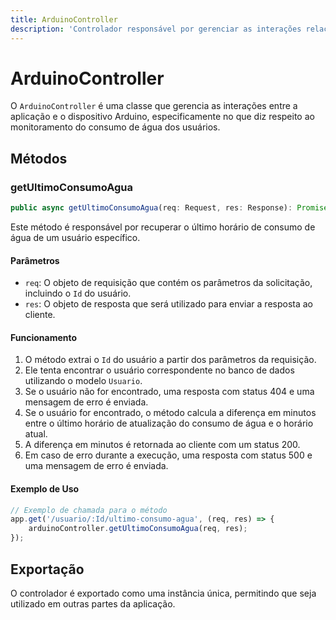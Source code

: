 ```yaml
---
title: ArduinoController
description: 'Controlador responsável por gerenciar as interações relacionadas ao Arduino, incluindo a obtenção do último consumo de água do usuário.'
---
```


# ArduinoController

O `ArduinoController` é uma classe que gerencia as interações entre a aplicação e o dispositivo Arduino, especificamente no que diz respeito ao monitoramento do consumo de água dos usuários.

## Métodos

### getUltimoConsumoAgua

```typescript
public async getUltimoConsumoAgua(req: Request, res: Response): Promise<void>
```

Este método é responsável por recuperar o último horário de consumo de água de um usuário específico.

#### Parâmetros

- `req`: O objeto de requisição que contém os parâmetros da solicitação, incluindo o `Id` do usuário.
- `res`: O objeto de resposta que será utilizado para enviar a resposta ao cliente.

#### Funcionamento

1. O método extrai o `Id` do usuário a partir dos parâmetros da requisição.
2. Ele tenta encontrar o usuário correspondente no banco de dados utilizando o modelo `Usuario`.
3. Se o usuário não for encontrado, uma resposta com status 404 e uma mensagem de erro é enviada.
4. Se o usuário for encontrado, o método calcula a diferença em minutos entre o último horário de atualização do consumo de água e o horário atual.
5. A diferença em minutos é retornada ao cliente com um status 200.
6. Em caso de erro durante a execução, uma resposta com status 500 e uma mensagem de erro é enviada.

#### Exemplo de Uso

```javascript
// Exemplo de chamada para o método
app.get('/usuario/:Id/ultimo-consumo-agua', (req, res) => {
    arduinoController.getUltimoConsumoAgua(req, res);
});
```

## Exportação

O controlador é exportado como uma instância única, permitindo que seja utilizado em outras partes da aplicação.